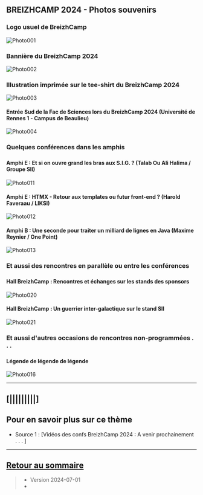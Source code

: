 ## BREIZHCAMP 2024 - Photos souvenirs

### Logo usuel de BreizhCamp
![Photo001](../illustrim/Photos/logo-BreizhCamp.png)

### Bannière du BreizhCamp 2024
![Photo002](../illustrim/Photos/BZHCamp2024/breizhcamp-2024.png)

### Illustration imprimée sur le tee-shirt du BreizhCamp 2024
![Photo003](../illustrim/Photos/BZHCamp2024/Collector-Dessin_T-shirt.png)

#### Entrée Sud de la Fac de Sciences lors du BreizhCamp 2024 (Université de Rennes 1 - Campus de Beaulieu)
![Photo004](../illustrim/Photos/BZHCamp2024/Entree_BZHCamp.jpg)

### Quelques conférences dans les amphis
### 

#### Amphi E : Et si on ouvre grand les bras aux S.I.G. ? (Talab Ou Ali Halima /  Groupe SII)
![Photo011](../illustrim/Photos/BZHCamp2024/Amphi-conf-SIG.jpg)

#### Amphi E : HTMX - Retour aux templates ou futur front-end ? (Harold Faveraau /  LIKSI)
![Photo012](../illustrim/Photos/BZHCamp2024/Amphi-E_Externatic.jpg)

#### Amphi B : Une seconde pour traiter un milliard de lignes en Java (Maxime Reynier /  One Point)
![Photo013](../illustrim/Photos/BZHCamp2024/Conf_Tech_BZHCamp.jpg)

### Et aussi des rencontres en parallèle ou entre les conférences 
### 

#### Hall BreizhCamp : Rencontres et échanges sur les stands des sponsors
![Photo020](../illustrim/Photos/BZHCamp2024/Hall_BZHCamp.jpg)

#### Hall BreizhCamp : Un guerrier inter-galactique sur le stand SII
![Photo021](../illustrim/Photos/BZHCamp2024/Hall_BZHCamp-02.jpg)


### Et aussi d'autres occasions de rencontres non-programmées . . .  
### 

#### Légende de légende de légende
![Photo016](../illustrim/Photos/BZHCamp2024/Hall_BZHCamp-02.jpg)






---

## [|||||||||] 
>
## Pour en savoir plus sur ce thème

- Source 1 : [Vidéos des confs BreizhCamp 2024 : A venir prochainement . . . ]

---

## [Retour au sommaire](https://dcn-prof.github.io/breizhdataclub/)
  
>

>  *  Version 2024-07-01
>  *  
